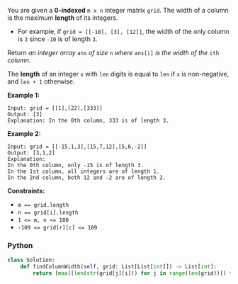 You are given a  **0-indexed**  `m x n`  integer matrix  `grid`. The width of a column is the maximum  **length** of its
integers.

- For example, if  `grid = [[-10], [3], [12]]`, the width of the only column is  `3`  since  `-10`  is of length  `3`.

Return  _an integer array_  `ans`  _of size_  `n`  _where_  `ans[i]`  _is the width of the_  `ith`  _column_.

The  **length**  of an integer  `x`  with  `len`  digits is equal to  `len`  if  `x`  is non-negative, and  `len + 1`
otherwise.

**Example 1:**

```
Input: grid = [[1],[22],[333]]
Output: [3]
Explanation: In the 0th column, 333 is of length 3.
```

**Example 2:**

```
Input: grid = [[-15,1,3],[15,7,12],[5,6,-2]]
Output: [3,1,2]
Explanation: 
In the 0th column, only -15 is of length 3.
In the 1st column, all integers are of length 1. 
In the 2nd column, both 12 and -2 are of length 2.
```

**Constraints:**

- `m == grid.length`
- `n == grid[i].length`
- `1 <= m, n <= 100`
- `-109 <= grid[r][c] <= 109`

### Python

```python
class Solution:
    def findColumnWidth(self, grid: List[List[int]]) -> List[int]:
        return [max([len(str(grid[j][i])) for j in range(len(grid))]) for i in range(len(grid[0]))]
```